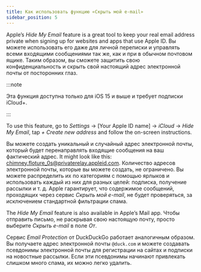 ```yaml
---
title: Как использовать функцию «Скрыть мой e-mail»
sidebar_position: 5
---
```


Apple’s *Hide My Email* feature is a great tool to keep your real email address private when signing up for websites and apps that use Apple ID. Вы можете использовать его даже для личной переписки и управлять всеми входящими сообщениями так же, как и при в обычном почтовом ящике. Таким образом, вы сможете защитить свою конфиденциальность и скрыть свой настоящий адрес электронной почты от посторонних глаз.

:::note

Эта функция доступна только для iOS 15 и выше и требует подписки iCloud+.

:::

To use this feature, go to *Settings* → [Your Apple ID name] → *iCloud* → *Hide My Email*, tap *+ Create new address* and follow the on-screen instructions.

Вы можете создать уникальный и случайный адрес электронной почты, который будет перенаправлять входящие сообщения на ваш фактический адрес. It might look like this: chimney.floture_0s@privaterelay.appleid.com. Количество адресов электронной почты, которые вы можете создать, не ограничено. Вы можете распределить их по категориям с помощью ярлыков и использовать каждый из них для разных целей: подписка, получение рассылки и т. д. Apple гарантирует, что содержимое сообщений, проходящих через сервис *Скрыть мой e-mail*, не будет проверяться, за исключением стандартной фильтрации спама.

The *Hide My Email* feature is also available in Apple’s Mail app. Чтобы отправить письмо, не раскрывая свою настоящую почту, просто выберите *Скрыть e-mail* в поле *От*.

Сервис *Email Protection* от DuckDuckGo работает аналогичным образом. Вы получаете адрес электронной почты `@duck.com` и можете создавать псевдонимы электронной почты для регистрации на сайтах и подписки на новостные рассылки. Если эти псевдонимы начинают привлекать слишком много спама, их можно легко удалить.
